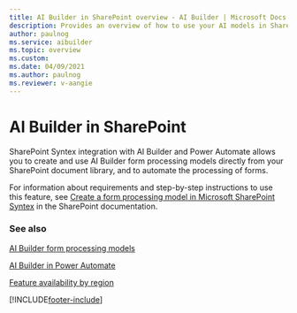 ```yaml
---
title: AI Builder in SharePoint overview - AI Builder | Microsoft Docs
description: Provides an overview of how to use your AI models in SharePoint.
author: paulnog
ms.service: aibuilder
ms.topic: overview
ms.custom: 
ms.date: 04/09/2021
ms.author: paulnog
ms.reviewer: v-aangie
---
```


# AI Builder in SharePoint

SharePoint Syntex integration with  AI Builder and Power Automate allows you to create and use AI Builder form processing models directly from your SharePoint document library, and to automate the processing of forms. 

For information about requirements and step-by-step instructions to use this feature, see [Create a form processing model in Microsoft SharePoint Syntex](/microsoft-365/contentunderstanding/create-a-form-processing-model) in the SharePoint documentation.

### See also

[AI Builder form processing models](form-processing-model-overview.md)

[AI Builder in Power Automate](use-in-flow-overview.md)

[Feature availability by region](availability-region.md)  


[!INCLUDE[footer-include](includes/footer-banner.md)]